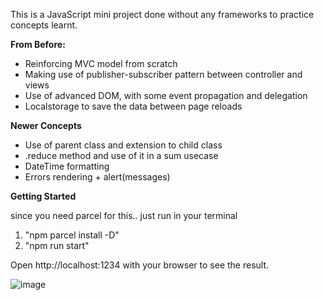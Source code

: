 This is a JavaScript mini project done without any frameworks to practice concepts learnt.

**From Before:**
- Reinforcing MVC model from scratch
- Making use of publisher-subscriber pattern between controller and views
- Use of advanced DOM, with some event propagation and delegation
- Localstorage to save the data between page reloads

**Newer Concepts**
- Use of parent class and extension to child class
- .reduce method and use of it in a sum usecase
- DateTime formatting
- Errors rendering + alert(messages)


**Getting Started**

since you need parcel for this.. just run in your terminal
1. "npm parcel install -D"  
2. "npm run start"  

Open http://localhost:1234 with your browser to see the result.

![image](https://github.com/seanwongeth/Expense-Tracker/assets/118927583/713264aa-ae2c-46b4-8112-9f147c50e7f5)
